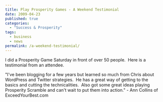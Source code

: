 ```yaml
---
title: Play Prosperity Games - A Weekend Testimonial
date: 2009-04-23
published: true
categories:
  - "Success & Prosperity"
tags:
  - business
  - news
permalink: /a-weekend-testimonial/
---
```

I did a Prosperity Game Saturday in front of over 50 people.  Here is a testimonial from an attendee.

"I've been blogging for a few years but learned so much from Chris about WordPress and Twitter strategies.  He has a great way of getting to the basics and cutting the technicalities.  Also got some great ideas playing Prosperity Scramble and can't wait to put them into action." - Ann Collins of ExceedYourBest.com</p>
